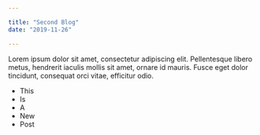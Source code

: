 ```yaml
---

title: "Second Blog"
date: "2019-11-26"

---
```


Lorem ipsum dolor sit amet, consectetur adipiscing elit. 
Pellentesque libero metus, hendrerit iaculis mollis sit amet, 
ornare id mauris. Fusce eget dolor tincidunt, consequat orci vitae, 
efficitur odio.
<!-- end -->



* This
* Is
* A  
* New  
* Post

